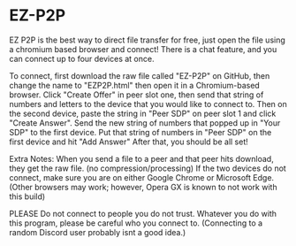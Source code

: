 # EZ-P2P
EZ P2P is the best way to direct file transfer for free, just open the file using a chromium based browser and connect! There is a chat feature, and you can connect up to four devices at once.

To connect, first download the raw file called "EZ-P2P" on GitHub, then change the name to "EZP2P.html" then open it in a Chromium-based browser.
Click "Create Offer" in peer slot one, then send that string of numbers and letters to the device that you would like to connect to.
Then on the second device, paste the string in "Peer SDP" on peer slot 1 and click "Create Answer".
Send the new string of numbers that popped up in "Your SDP" to the first device.
Put that string of numbers in "Peer SDP" on the first device and hit "Add Answer" After that, you should be all set!

Extra Notes:
When you send a file to a peer and that peer hits download, they get the raw file. (no compression/processing)
If the two devices do not connect, make sure you are on either Google Chrome or Microsoft Edge. (Other browsers may work; however, Opera GX is known to not work with this build) 


PLEASE
Do not connect to people you do not trust. Whatever you do with this program, please be careful who you connect to. (Connecting to a random Discord user probably isnt a good idea.)
